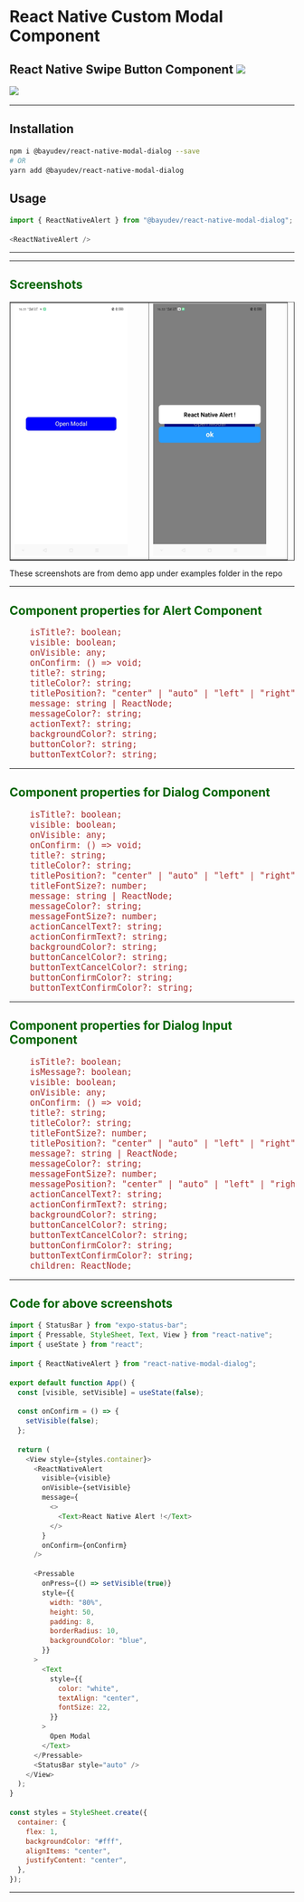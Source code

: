 # React Native Custom Modal Component
## React Native Swipe Button Component <img src="https://img.shields.io/badge/contributions-welcome-brightgreen.svg?style=flat" /> 
<a href="https://nodei.co/npm/rn-custom-modal-components/"><img src="https://nodei.co/npm/rn-custom-modal-components.png?downloads=true&downloadRank=true&stars=true"></a>

<hr>

## Installation 

```bash
npm i @bayudev/react-native-modal-dialog --save
# OR
yarn add @bayudev/react-native-modal-dialog

```

## Usage
```js
import { ReactNativeAlert } from "@bayudev/react-native-modal-dialog";

<ReactNativeAlert />
```

<hr>
<!-- <div>
  <h2 style="color:darkgreen;">NPM Package</h2>
  <a href="https://www.npmjs.com/package/rn-custom-modal-components">https://www.npmjs.com/package/rn-custom-modal-components</a>
</div> -->
<hr>
<div>
  <h2 style="color:darkgreen;">Screenshots</h2>
  <table border>
	<tr>
     	  <td><img src="https://github.com/bayuhendrianto/react-native-modal-dialog/blob/main/screenshot/home.jpg" width="200" style="margin-right: 30px;"/></td>
     	  <td><img src="https://github.com/bayuhendrianto/react-native-modal-dialog/blob/main/screenshot/modal.jpg" style="margin-right: 30px;" width="200"/></td>
	</tr>
  </table>
  <p>These screenshots are from demo app under examples folder in the repo</p>
</div>
<hr>

<h2 style="color:darkgreen;">Component properties for Alert Component</h2>
<pre style="font-size: 15px; color: brown;">
    isTitle?: boolean;
    visible: boolean;
    onVisible: any;
    onConfirm: () => void;
    title?: string;
    titleColor?: string;
    titlePosition?: "center" | "auto" | "left" | "right" | "justify";
    message: string | ReactNode;
    messageColor?: string;
    actionText?: string;
    backgroundColor?: string;
    buttonColor?: string;
    buttonTextColor?: string;
</pre>
<hr>

<h2 style="color:darkgreen;">Component properties for Dialog Component</h2>
<pre style="font-size: 15px; color: brown;">
    isTitle?: boolean;
    visible: boolean;
    onVisible: any;
    onConfirm: () => void;
    title?: string;
    titleColor?: string;
    titlePosition?: "center" | "auto" | "left" | "right" | "justify";
    titleFontSize?: number;
    message: string | ReactNode;
    messageColor?: string;
    messageFontSize?: number;
    actionCancelText?: string;
    actionConfirmText?: string;
    backgroundColor?: string;
    buttonCancelColor?: string;
    buttonTextCancelColor?: string;
    buttonConfirmColor?: string;
    buttonTextConfirmColor?: string;
</pre>
<hr>

<h2 style="color:darkgreen;">Component properties for Dialog Input Component</h2>
<pre style="font-size: 15px; color: brown;">
    isTitle?: boolean;
    isMessage?: boolean;
    visible: boolean;
    onVisible: any;
    onConfirm: () => void;
    title?: string;
    titleColor?: string;
    titleFontSize?: number;
    titlePosition?: "center" | "auto" | "left" | "right" | "justify";
    message?: string | ReactNode;
    messageColor?: string;
    messageFontSize?: number;
    messagePosition?: "center" | "auto" | "left" | "right" | "justify";
    actionCancelText?: string;
    actionConfirmText?: string;
    backgroundColor?: string;
    buttonCancelColor?: string;
    buttonTextCancelColor?: string;
    buttonConfirmColor?: string;
    buttonTextConfirmColor?: string;
    children: ReactNode;
</pre>
<hr>
<h2 style="color:darkgreen;">Code for above screenshots</h2>

```js
import { StatusBar } from "expo-status-bar";
import { Pressable, StyleSheet, Text, View } from "react-native";
import { useState } from "react";

import { ReactNativeAlert } from "react-native-modal-dialog";

export default function App() {
  const [visible, setVisible] = useState(false);

  const onConfirm = () => {
    setVisible(false);
  };

  return (
    <View style={styles.container}>
      <ReactNativeAlert
        visible={visible}
        onVisible={setVisible}
        message={
          <>
            <Text>React Native Alert !</Text>
          </>
        }
        onConfirm={onConfirm}
      />

      <Pressable
        onPress={() => setVisible(true)}
        style={{
          width: "80%",
          height: 50,
          padding: 8,
          borderRadius: 10,
          backgroundColor: "blue",
        }}
      >
        <Text
          style={{
            color: "white",
            textAlign: "center",
            fontSize: 22,
          }}
        >
          Open Modal
        </Text>
      </Pressable>
      <StatusBar style="auto" />
    </View>
  );
}

const styles = StyleSheet.create({
  container: {
    flex: 1,
    backgroundColor: "#fff",
    alignItems: "center",
    justifyContent: "center",
  },
});

```
<hr/>
